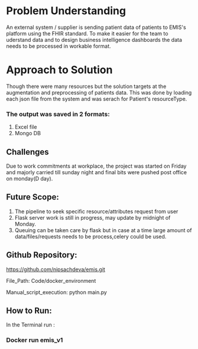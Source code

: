 # Problem Understanding
An external system / supplier is sending patient data of patients to EMIS's platform using the FHIR standard. To make it easier for the team to uderstand data and to design business intelligence dashboards the data needs to be processed in workable format.

# Approach to Solution
Though there were many resources but the solution targets at the augmentation and preprocessing of patients data. This was done by loading each json file from the system and was serach for Patient's resourceType. 
### The output was saved in 2 formats:

1. Excel file
2. Mongo DB 

## Challenges

Due to work commitments at workplace, the project was started on Friday and majorly carried till sunday night and final bits were pushed post office on monday(D day).

## Future Scope: 
1. The pipeline to seek specific resource/attributes request from user
2. Flask server work is still in progress, may update by midnight of Monday.
3. Queuing can be taken care by flask but in case at a time large amount of data/files/requests needs to be process,celery could be used.

## Github Repository:
https://github.com/nipsachdeva/emis.git

File_Path: Code/docker_environment

Manual_script_execution: python main.py

## How to Run:

In the Terminal run : 

### Docker run emis_v1
